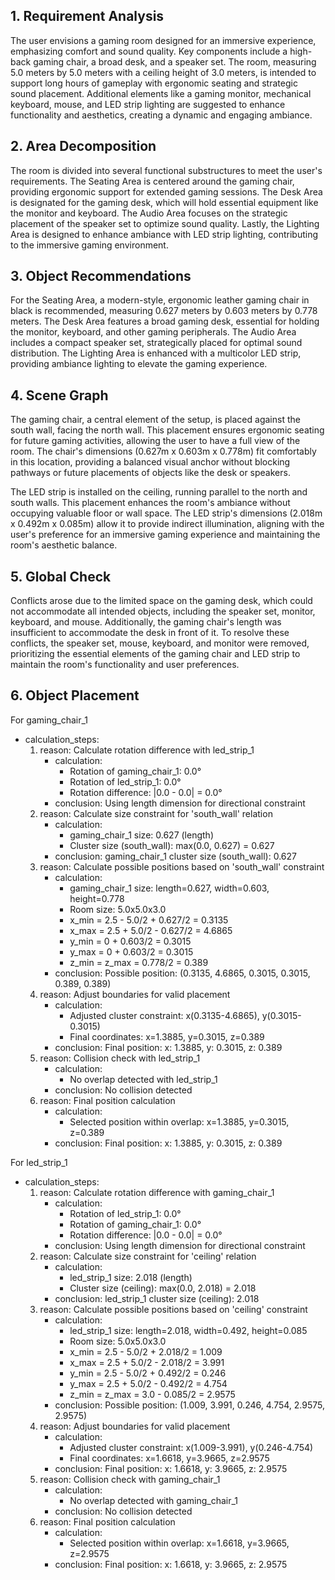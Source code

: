 ## 1. Requirement Analysis
The user envisions a gaming room designed for an immersive experience, emphasizing comfort and sound quality. Key components include a high-back gaming chair, a broad desk, and a speaker set. The room, measuring 5.0 meters by 5.0 meters with a ceiling height of 3.0 meters, is intended to support long hours of gameplay with ergonomic seating and strategic sound placement. Additional elements like a gaming monitor, mechanical keyboard, mouse, and LED strip lighting are suggested to enhance functionality and aesthetics, creating a dynamic and engaging ambiance.

## 2. Area Decomposition
The room is divided into several functional substructures to meet the user's requirements. The Seating Area is centered around the gaming chair, providing ergonomic support for extended gaming sessions. The Desk Area is designated for the gaming desk, which will hold essential equipment like the monitor and keyboard. The Audio Area focuses on the strategic placement of the speaker set to optimize sound quality. Lastly, the Lighting Area is designed to enhance ambiance with LED strip lighting, contributing to the immersive gaming environment.

## 3. Object Recommendations
For the Seating Area, a modern-style, ergonomic leather gaming chair in black is recommended, measuring 0.627 meters by 0.603 meters by 0.778 meters. The Desk Area features a broad gaming desk, essential for holding the monitor, keyboard, and other gaming peripherals. The Audio Area includes a compact speaker set, strategically placed for optimal sound distribution. The Lighting Area is enhanced with a multicolor LED strip, providing ambiance lighting to elevate the gaming experience.

## 4. Scene Graph
The gaming chair, a central element of the setup, is placed against the south wall, facing the north wall. This placement ensures ergonomic seating for future gaming activities, allowing the user to have a full view of the room. The chair's dimensions (0.627m x 0.603m x 0.778m) fit comfortably in this location, providing a balanced visual anchor without blocking pathways or future placements of objects like the desk or speakers.

The LED strip is installed on the ceiling, running parallel to the north and south walls. This placement enhances the room's ambiance without occupying valuable floor or wall space. The LED strip's dimensions (2.018m x 0.492m x 0.085m) allow it to provide indirect illumination, aligning with the user's preference for an immersive gaming experience and maintaining the room's aesthetic balance.

## 5. Global Check
Conflicts arose due to the limited space on the gaming desk, which could not accommodate all intended objects, including the speaker set, monitor, keyboard, and mouse. Additionally, the gaming chair's length was insufficient to accommodate the desk in front of it. To resolve these conflicts, the speaker set, mouse, keyboard, and monitor were removed, prioritizing the essential elements of the gaming chair and LED strip to maintain the room's functionality and user preferences.

## 6. Object Placement
For gaming_chair_1
- calculation_steps:
    1. reason: Calculate rotation difference with led_strip_1
        - calculation:
            - Rotation of gaming_chair_1: 0.0°
            - Rotation of led_strip_1: 0.0°
            - Rotation difference: |0.0 - 0.0| = 0.0°
        - conclusion: Using length dimension for directional constraint
    2. reason: Calculate size constraint for 'south_wall' relation
        - calculation:
            - gaming_chair_1 size: 0.627 (length)
            - Cluster size (south_wall): max(0.0, 0.627) = 0.627
        - conclusion: gaming_chair_1 cluster size (south_wall): 0.627
    3. reason: Calculate possible positions based on 'south_wall' constraint
        - calculation:
            - gaming_chair_1 size: length=0.627, width=0.603, height=0.778
            - Room size: 5.0x5.0x3.0
            - x_min = 2.5 - 5.0/2 + 0.627/2 = 0.3135
            - x_max = 2.5 + 5.0/2 - 0.627/2 = 4.6865
            - y_min = 0 + 0.603/2 = 0.3015
            - y_max = 0 + 0.603/2 = 0.3015
            - z_min = z_max = 0.778/2 = 0.389
        - conclusion: Possible position: (0.3135, 4.6865, 0.3015, 0.3015, 0.389, 0.389)
    4. reason: Adjust boundaries for valid placement
        - calculation:
            - Adjusted cluster constraint: x(0.3135-4.6865), y(0.3015-0.3015)
            - Final coordinates: x=1.3885, y=0.3015, z=0.389
        - conclusion: Final position: x: 1.3885, y: 0.3015, z: 0.389
    5. reason: Collision check with led_strip_1
        - calculation:
            - No overlap detected with led_strip_1
        - conclusion: No collision detected
    6. reason: Final position calculation
        - calculation:
            - Selected position within overlap: x=1.3885, y=0.3015, z=0.389
        - conclusion: Final position: x: 1.3885, y: 0.3015, z: 0.389

For led_strip_1
- calculation_steps:
    1. reason: Calculate rotation difference with gaming_chair_1
        - calculation:
            - Rotation of led_strip_1: 0.0°
            - Rotation of gaming_chair_1: 0.0°
            - Rotation difference: |0.0 - 0.0| = 0.0°
        - conclusion: Using length dimension for directional constraint
    2. reason: Calculate size constraint for 'ceiling' relation
        - calculation:
            - led_strip_1 size: 2.018 (length)
            - Cluster size (ceiling): max(0.0, 2.018) = 2.018
        - conclusion: led_strip_1 cluster size (ceiling): 2.018
    3. reason: Calculate possible positions based on 'ceiling' constraint
        - calculation:
            - led_strip_1 size: length=2.018, width=0.492, height=0.085
            - Room size: 5.0x5.0x3.0
            - x_min = 2.5 - 5.0/2 + 2.018/2 = 1.009
            - x_max = 2.5 + 5.0/2 - 2.018/2 = 3.991
            - y_min = 2.5 - 5.0/2 + 0.492/2 = 0.246
            - y_max = 2.5 + 5.0/2 - 0.492/2 = 4.754
            - z_min = z_max = 3.0 - 0.085/2 = 2.9575
        - conclusion: Possible position: (1.009, 3.991, 0.246, 4.754, 2.9575, 2.9575)
    4. reason: Adjust boundaries for valid placement
        - calculation:
            - Adjusted cluster constraint: x(1.009-3.991), y(0.246-4.754)
            - Final coordinates: x=1.6618, y=3.9665, z=2.9575
        - conclusion: Final position: x: 1.6618, y: 3.9665, z: 2.9575
    5. reason: Collision check with gaming_chair_1
        - calculation:
            - No overlap detected with gaming_chair_1
        - conclusion: No collision detected
    6. reason: Final position calculation
        - calculation:
            - Selected position within overlap: x=1.6618, y=3.9665, z=2.9575
        - conclusion: Final position: x: 1.6618, y: 3.9665, z: 2.9575